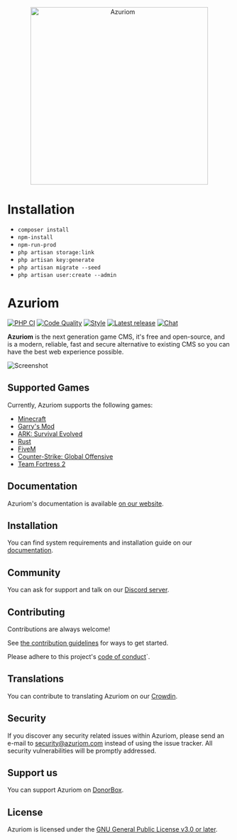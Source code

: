 <p align="center"><img src="https://azuriom.com/assets/svg/logo-text.svg" width="400" alt="Azuriom"></p>

# Installation

* `composer install`
* `npm-install`
* `npm-run-prod`
* `php artisan storage:link`
* `php artisan key:generate`
* `php artisan migrate --seed`
* `php artisan user:create --admin`

# Azuriom

[![PHP CI](https://img.shields.io/github/workflow/status/Azuriom/Azuriom/PHP%20CI?style=flat-square)](https://github.com/Azuriom/Azuriom/actions)
[![Code Quality](https://img.shields.io/scrutinizer/quality/g/Azuriom/Azuriom?style=flat-square)](https://scrutinizer-ci.com/g/Azuriom/Azuriom/)
[![Style](https://github.styleci.io/repos/237486333/shield)](https://github.styleci.io/repos/237486333)
[![Latest release](https://img.shields.io/github/v/release/Azuriom/Azuriom?style=flat-square)](http://github.com/Azuriom/Azuriom/releases)
[![Chat](https://img.shields.io/discord/625774284823986183?color=5865f2&label=Discord&logo=discord&logoColor=fff&style=flat-square)](https://azuriom.com/discord)

**Azuriom** is the next generation game CMS, it's free and open-source, and is a modern, reliable, fast and secure alternative to existing CMS so you can have the best web experience possible.

![Screenshot](https://azuriom.com/assets/img/home.png)

## Supported Games

Currently, Azuriom supports the following games:
* [Minecraft](https://www.minecraft.net/)
* [Garry's Mod](https://store.steampowered.com/app/4000/Garrys_Mod/)
* [ARK: Survival Evolved](https://store.steampowered.com/app/346110/ARK_Survival_Evolved/)
* [Rust](https://store.steampowered.com/agecheck/app/252490/)
* [FiveM](https://fivem.net/)
* [Counter-Strike: Global Offensive](https://store.steampowered.com/app/730/CounterStrike_Global_Offensive/)
* [Team Fortress 2](https://store.steampowered.com/app/440/Team_Fortress_2/)

## Documentation

Azuriom's documentation is available [on our website](https://azuriom.com/docs).

## Installation

You can find system requirements and installation guide on our [documentation](https://azuriom.com/docs/installation).

## Community

You can ask for support and talk on our [Discord server](https://azuriom.com/discord).

## Contributing

Contributions are always welcome!

See [the contribution guidelines](CONTRIBUTING.md) for ways to get started.

Please adhere to this project's [code of conduct](CODE_OF_CONDUCT.md)`.

## Translations

You can contribute to translating Azuriom on our [Crowdin](https://translate.azuriom.com/).

## Security

If you discover any security related issues within Azuriom, please send an e-mail to [security@azuriom.com](mailto:security@azuriom.com) instead of using the issue tracker. All security vulnerabilities will be promptly addressed.

## Support us

You can support Azuriom on [DonorBox](https://donorbox.org/Azuriom).

## License

Azuriom is licensed under the [GNU General Public License v3.0 or later](LICENSE).
